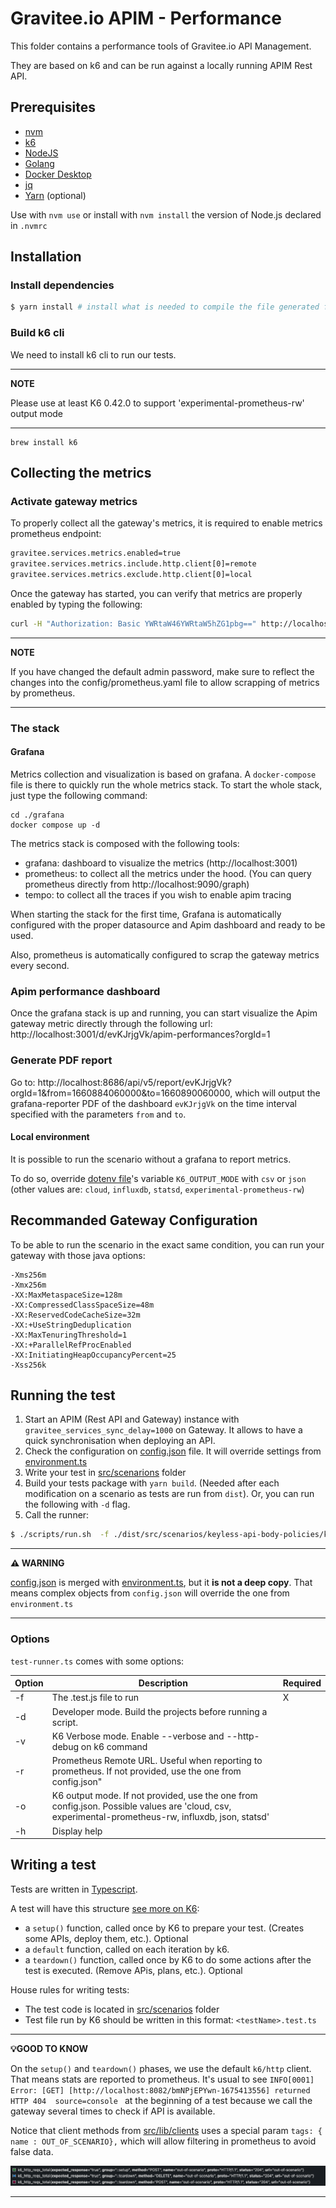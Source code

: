 # Gravitee.io APIM - Performance

This folder contains a performance tools of Gravitee.io API Management.

They are based on k6 and can be run against a locally running APIM Rest API.

## Prerequisites

- [nvm](https://github.com/nvm-sh/nvm)
- [k6](https://k6.io/docs/getting-started/installation)
- [NodeJS](https://nodejs.org/en/download/)
- [Golang](https://go.dev/dl/)
- [Docker Desktop](https://www.docker.com/products/docker-desktop/)
- [jq](https://stedolan.github.io/jq/download/)
- [Yarn](https://yarnpkg.com/getting-started/install) (optional)

Use with `nvm use` or install with `nvm install` the version of Node.js declared in `.nvmrc`

## Installation

### Install dependencies

```bash
$ yarn install # install what is needed to compile the file generated for the test cases

```

### Build k6 cli

We need to install k6 cli to run our tests.

---
**NOTE**

Please use at least K6 0.42.0 to support 'experimental-prometheus-rw'  output mode

---

```shell
brew install k6
```

## Collecting the metrics

### Activate gateway metrics

To properly collect all the gateway's metrics, it is required to enable metrics prometheus endpoint:

```bash
gravitee.services.metrics.enabled=true
gravitee.services.metrics.include.http.client[0]=remote
gravitee.services.metrics.exclude.http.client[0]=local
```

Once the gateway has started, you can verify that metrics are properly enabled by typing the following:

```bash
curl -H "Authorization: Basic YWRtaW46YWRtaW5hZG1pbg==" http://localhost:18082/_node/metrics/prometheus
```

---
**NOTE**

If you have changed the default admin password, make sure to reflect the changes into the config/prometheus.yaml file to allow scrapping of metrics by prometheus.

---

### The stack

#### Grafana

Metrics collection and visualization is based on grafana. A `docker-compose` file is there to quickly run the whole metrics stack.
To start the whole stack, just type the following command:

```shell
cd ./grafana
docker compose up -d
```

The metrics stack is composed with the following tools:
- grafana: dashboard to visualize the metrics (http://localhost:3001)
- prometheus: to collect all the metrics under the hood. (You can query prometheus directly from http://localhost:9090/graph)
- tempo: to collect all the traces if you wish to enable apim tracing

When starting the stack for the first time, Grafana is automatically configured with the proper datasource and Apim dashboard and ready to be used.

Also, prometheus is automatically configured to scrap the gateway metrics every second.

### Apim performance dashboard

Once the grafana stack is up and running, you can start visualize the Apim gateway metric directly through the following url: http://localhost:3001/d/evKJrjgVk/apim-performances?orgId=1

### Generate PDF report

Go to: http://localhost:8686/api/v5/report/evKJrjgVk?orgId=1&from=1660884060000&to=1660890060000, which will output the grafana-reporter PDF of the dashboard `evKJrjgVk` on the time interval specified with the parameters `from` and `to`.

#### Local environment

It is possible to run the scenario without a grafana to report metrics.

To do so, override [dotenv file](./.env)'s variable `K6_OUTPUT_MODE` with `csv` or `json` (other values are: `cloud`, `influxdb`, `statsd`, `experimental-prometheus-rw`)

## Recommanded Gateway Configuration

To be able to run the scenario in the exact same condition, you can run your gateway with those java options:

```
-Xms256m
-Xmx256m
-XX:MaxMetaspaceSize=128m
-XX:CompressedClassSpaceSize=48m
-XX:ReservedCodeCacheSize=32m
-XX:+UseStringDeduplication
-XX:MaxTenuringThreshold=1
-XX:+ParallelRefProcEnabled
-XX:InitiatingHeapOccupancyPercent=25
-Xss256k
```

## Running the test

1. Start an APIM (Rest API and Gateway) instance with `gravitee_services_sync_delay=1000` on Gateway. It allows to have a quick synchronisation when deploying an API.
2. Check the configuration on [config.json](scripts/config.json) file. It will override settings from [environment.ts](src/env/environment.ts)
3. Write your test in [src/scenarions](src/scenarios) folder
4. Build your tests package with `yarn build`. (Needed after each modification on a scenario as tests are run from `dist`). Or, you can run the following with `-d` flag.
5. Call the runner:

```bash
$ ./scripts/run.sh  -f ./dist/src/scenarios/keyless-api-body-policies/keyless.v3.test.js 
```

---
**⚠️ WARNING**

[config.json](scripts/config.json) is merged with [environment.ts](src/env/environment.ts), but it **is not a deep copy**.
That means complex objects from `config.json` will override the one from `environment.ts`

---

### Options

`test-runner.ts` comes with some options:

| Option      	 | Description                      	                                                                                                                  | Required |
|---------------|-----------------------------------------------------------------------------------------------------------------------------------------------------|----------|
| -f       	    | The <test-name>.test.js file to run	                                                                                                                | X        |
| -d	           | Developer mode. Build the projects before running a script.           	                                                                             |          |
| -v            | K6 Verbose mode. Enable --verbose and --http-debug on k6 command                                                                                    |          |
| -r            | Prometheus Remote URL. Useful when reporting to prometheus. If not provided, use the one from config.json"	                                         |          |
| -o            | K6 output mode. If not provided, use the one from config.json. Possible values are 'cloud, csv, experimental-prometheus-rw, influxdb, json, statsd' |          |
| -h            | Display help	                                                                                                                                       |          |


## Writing a test

Tests are written in [Typescript](https://www.typescriptlang.org/).

A test will have this structure [see more on K6](https://k6.io/docs/using-k6/test-lifecycle/):

- a `setup()` function, called once by K6 to prepare your test. (Creates some APIs, deploy them, etc.). Optional
- a `default` function, called on each iteration by k6.
- a `teardown()` function, called once by K6 to do some actions after the test is executed. (Remove APis, plans, etc.). Optional

House rules for writing tests:
- The test code is located in [src/scenarios](src/scenarios) folder
- Test file run by K6 should be written in this format: `<testName>.test.ts`

---
**💡GOOD TO KNOW**

On the `setup()` and `teardown()` phases, we use the default `k6/http` client. That means stats are reported to prometheus.
It's usual to see `INFO[0001] Error: [GET] [http://localhost:8082/bmNPjEPYwn-1675413556] returned HTTP 404  source=console
` at the beginning of a test because we call the gateway several times to check if API is available.

Notice that client methods from [src/lib/clients](src/lib/clients) uses a special param `tags: { name : OUT_OF_SCENARIO},` which will allow filtering in prometheus to avoid false data.

![img.png](doc/img.png)

---

